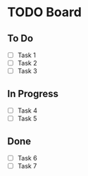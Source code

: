 # TODO Board

## To Do
- [ ] Task 1
- [ ] Task 2
- [ ] Task 3

## In Progress
- [ ] Task 4
- [ ] Task 5

## Done
- [ ] Task 6
- [ ] Task 7
